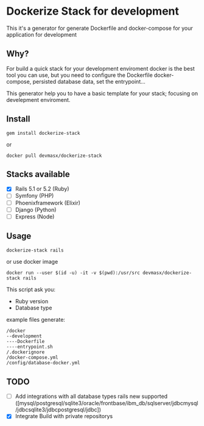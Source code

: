 # Dockerize Stack for development

This it's a generator for generate Dockerfile and docker-compose for your application for development

## Why?
For build a quick stack for your development enviroment docker is the best tool you can use, but you need to configure the Dockerfile docker-compose, persisted database data, set the entrypoint...

This generator help you to have a basic template for your stack; focusing on develepment enviroment.

## Install
```
gem install dockerize-stack
```
or
```
docker pull devmasx/dockerize-stack
```

## Stacks available

- [x] Rails 5.1 or 5.2 (Ruby)
- [ ] Symfony (PHP)
- [ ] Phoenixframework (Elixir)
- [ ] Django (Python)
- [ ] Express (Node)

## Usage
```sh
dockerize-stack rails
```
or use docker image
```
docker run --user $(id -u) -it -v $(pwd):/usr/src devmasx/dockerize-stack rails
```

This script ask you:
- Ruby version
- Database type

example files generate:
```
/docker
--development
----Dockerfile
----entrypoint.sh
/.dockerignore
/docker-compose.yml
/config/database-docker.yml
```

## TODO
- [ ] Add integrations with all database types rails new supported ([mysql/postgresql/sqlite3/oracle/frontbase/ibm_db/sqlserver/jdbcmysql/jdbcsqlite3/jdbcpostgresql/jdbc])
- [x] Integrate Build with private repositorys
